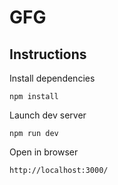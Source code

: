 # GFG

## Instructions

Install dependencies

    npm install

Launch dev server

    npm run dev

Open in browser

    http://localhost:3000/
